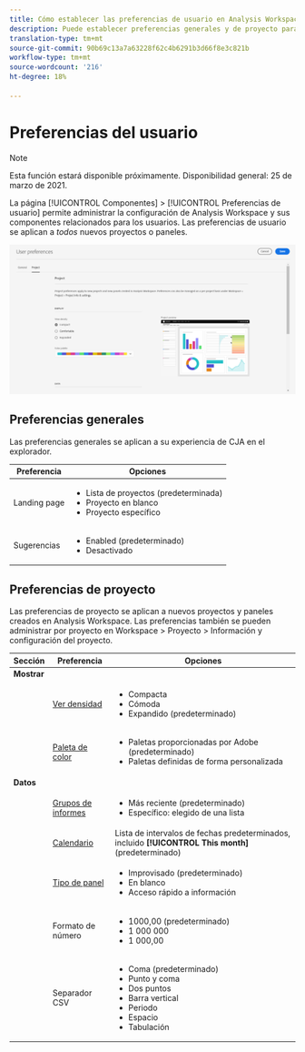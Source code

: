 ```yaml
---
title: Cómo establecer las preferencias de usuario en Analysis Workspace
description: Puede establecer preferencias generales y de proyecto para los usuarios.
translation-type: tm+mt
source-git-commit: 90b69c13a7a63228f62c4b6291b3d66f8e3c821b
workflow-type: tm+mt
source-wordcount: '216'
ht-degree: 18%

---
```



# Preferencias del usuario

>[!NOTE]
>
>Esta función estará disponible próximamente. Disponibilidad general: 25 de marzo de 2021.

La página [!UICONTROL Componentes] > [!UICONTROL Preferencias de usuario] permite administrar la configuración de Analysis Workspace y sus componentes relacionados para los usuarios. Las preferencias de usuario se aplican a *todos* nuevos proyectos o paneles.

![Preferencias del usuario](assets/user-preferences.png)

## Preferencias generales

Las preferencias generales se aplican a su experiencia de CJA en el explorador.

| Preferencia | Opciones |
| --- | --- |
| Landing page | <ul><li>Lista de proyectos (predeterminada)</li><li>Proyecto en blanco</li><li>Proyecto específico</li></ul> |
| Sugerencias | <ul><li>Enabled (predeterminado)</li><li>Desactivado</li></ul> |

## Preferencias de proyecto

Las preferencias de proyecto se aplican a nuevos proyectos y paneles creados en Analysis Workspace. Las preferencias también se pueden administrar por proyecto en Workspace > Proyecto > Información y configuración del proyecto.

| Sección | Preferencia | Opciones |
| --- | --- | --- |
| **Mostrar** |  |  |
|  | [Ver densidad](https://experienceleague.adobe.com/docs/analytics-platform//using/cja-workspace/build-workspace-project/view-density.html) | <ul><li>Compacta</li><li>Cómoda</li><li>Expandido (predeterminado)</li></ul> |
|  | [Paleta de color](https://experienceleague.adobe.com/docs/analytics-platform//using/cja-workspace/build-workspace-project/color-palettes.html) | <ul><li>Paletas proporcionadas por Adobe (predeterminado)</li><li>Paletas definidas de forma personalizada</li></ul> |
| **Datos** |  |  |
|  | [Grupos de informes](https://experienceleague.adobe.com/docs/analytics-platform/using/cja-workspace/panels/panels.html?#report-suite) | <ul><li>Más reciente (predeterminado)</li><li>Específico: elegido de una lista</li></ul> |
|  | [Calendario](https://experienceleague.adobe.com/docs/analytics-platform/using/cja-workspace/panels/panels.html?#calendar) | Lista de intervalos de fechas predeterminados, incluido **[!UICONTROL This month]** (predeterminado) |
|  | [Tipo de panel](https://experienceleague.adobe.com/docs/analytics-platform/using/cja-workspace/panels/panels.html) | <ul><li>Improvisado (predeterminado)</li><li>En blanco</li><li>Acceso rápido a información</li></ul> |
|  | Formato de número | <ul><li>1000,00 (predeterminado)</li><li>1 000 000</li><li>1 000,00</li></ul> |
|  | Separador CSV | <ul><li>Coma (predeterminado)</li><li>Punto y coma</li><li>Dos puntos</li><li>Barra vertical</li><li>Periodo</li><li>Espacio</li><li>Tabulación</li></ul> |